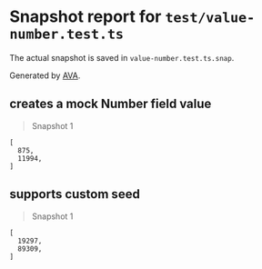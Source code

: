 # Snapshot report for `test/value-number.test.ts`

The actual snapshot is saved in `value-number.test.ts.snap`.

Generated by [AVA](https://avajs.dev).

## creates a mock Number field value

> Snapshot 1

    [
      875,
      11994,
    ]

## supports custom seed

> Snapshot 1

    [
      19297,
      89309,
    ]
